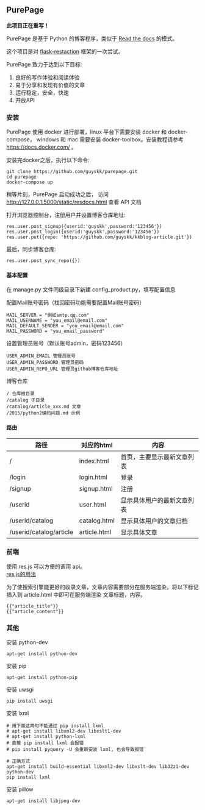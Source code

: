 ## PurePage

**此项目正在重写！**

PurePage 是基于 Python 的博客程序，类似于 [Read the docs](https://readthedocs.org/) 的模式。

这个项目是对 [flask-restaction](https://github.com/guyskk/flask-restaction) 框架的一次尝试。

PurePage 致力于达到以下目标:

1. 良好的写作体验和阅读体验
2. 易于分享和发现有价值的文章
3. 运行稳定，安全，快速
4. 开放API

### 安装

PurePage 使用 docker 进行部署，linux 平台下需要安装 docker 和 docker-compose，
windows 和 mac 需要安装 docker-toolbox。安装教程请参考 https://docs.docker.com/ 。

安装完docker之后，执行以下命令:
```
git clone https://github.com/guyskk/purepage.git
cd purepage
docker-compose up
```

稍等片刻，PurePage 启动成功之后， 
访问 http://127.0.0.1:5000/static/resdocs.html 查看 API 文档

打开浏览器控制台，注册用户并设置博客仓库地址:

    res.user.post_signup({userid:'guyskk',password:'123456'})
    res.user.post_login({userid:'guyskk',password:'123456'})
    res.user.put({repo: 'https://github.com/guyskk/kkblog-article.git'})

最后，同步博客仓库:

    res.user.post_sync_repo({})
	

#### 基本配置

在 manage.py 文件同级目录下新建 config_product.py，填写配置信息

配置Mail账号密码（找回密码功能需要配置Mail账号密码）

	MAIL_SERVER = "例如smtp.qq.com"
	MAIL_USERNAME = "you_email@email.com"
	MAIL_DEFAULT_SENDER = "you_email@email.com"
	MAIL_PASSWORD = "you_email_password"

设置管理员账号（默认账号admin，密码123456）

	USER_ADMIN_EMAIL 管理员账号
	USER_ADMIN_PASSWORD 管理员密码
	USER_ADMIN_REPO_URL 管理员github博客仓库地址


博客仓库
	
	/ 仓库根目录
	/catalog 子目录
	/catalog/article_xxx.md 文章
	/2015/python2编码问题.md 示例

#### 路由
	
路径                    | 对应的html        | 内容
----------------------- | ----------------- | --------------------------
/                       | index.html        | 首页，主要显示最新文章列表
/login                  | login.html        | 登录
/signup                 | signup.html       | 注册
/userid                 | user.html         | 显示具体用户的最新文章列表
/userid/catalog         | catalog.html      | 显示具体用户的文章归档
/userid/catalog/article | article.html      | 显示具体文章


### 前端

使用 res.js 可以方便的调用 api。  
[res.js的用法](http://flask-restaction.readthedocs.org/zh/latest/quickstart.html#res-js)


为了使搜索引擎能更好的收录文章，文章内容需要部分在服务端渲染，将以下标记插入到 article.html 中即可在服务端渲染 文章标题，内容。

	{{"article_title"}}
	{{"article_content"}}


### 其他

安装 python-dev

	apt-get install python-dev

安装 pip

	apt-get install python-pip

安装 uwsgi

	pip install uwsgi

安装 lxml

	# 用下面这两句不能通过 pip install lxml
	# apt-get install libxml2-dev libxslt1-dev
	# apt-get install python-lxml
	# 直接 pip install lxml 会报错
	# pip install pyquery -U 会重新安装 lxml, 也会导致报错

	# 正确方式
	apt-get install build-essential libxml2-dev libxslt-dev lib32z1-dev python-dev
	pip install lxml

安装 pillow

	apt-get install libjpeg-dev
	
